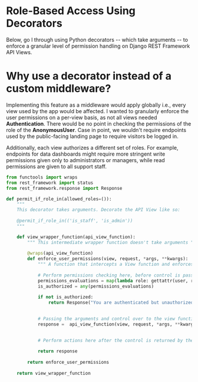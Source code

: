 
[title(emptyline_above_is_important)]: # (Django: decorators)

# Role-Based Access Using Decorators
Below, go I through using Python decorators -- which take arguments -- to enforce a granular level of permission handling on Django REST Framework API Views.

# Why use a decorator instead of a custom middleware?
Implementing this feature as a middleware would apply globally i.e., every view used by the app would be affected. I wanted to granularly enforce the user permissions on a per-view basis, as not all views needed **Authentication**. There would be no point in checking the permissions of the role of the **AnonymousUser**. Case in point, we wouldn't require endpoints used by the public-facing landing page to require visitors be logged in.

Additionally, each view authorizes a different set of roles. For example, endpoints for data dashboards might require more stringent write permissions given only to administrators or managers, while read permissions are given to all support staff.



```python
from functools import wraps
from rest_framework import status
from rest_framework.response import Response

def permit_if_role_in(allowed_roles=()):
    """
    This decorator takes arguments. Decorate the API View like so:
    
    @permit_if_role_in(('is_staff', 'is_admin'))
    """

    def view_wrapper_function(api_view_function):
        """ This intermediate wrapper function doesn't take arguments """
    
        @wraps(api_view_function)
        def enforce_user_permissions(view, request, *args, **kwargs):
            """ A function that intercepts a View function and enforces permissions """
        
            # Perform permissions checking here, before control is passed to the View function that was decorated
            permissions_evaluations = map(lambda role: gettattr(user, role, False), allowed_roles)
            is_authorized = any(permissions_evaluations)
    
            if not is_authorized:
                return Response("You are authenticated but unauthorized!", status=status.HTTP_403_FORBIDDEN)
        

            # Passing the arguments and control over to the view function that was decorated
            response =  api_view_function(view, request, *args, **kwargs)

            
            # Perform actions here after the control is returned by the view function that was decorated
            
            return response
    
        return enforce_user_permissions
    
    return view_wrapper_function
```


```
```